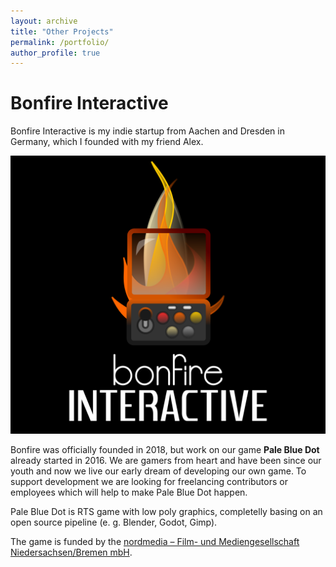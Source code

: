 ```yaml
---
layout: archive
title: "Other Projects"
permalink: /portfolio/
author_profile: true
---
```


# Bonfire Interactive

Bonfire Interactive is my indie startup from Aachen and Dresden in Germany, which I founded with my friend Alex.

![alt text](../images/logo_bonfire.png "Bonfire Logo")

Bonfire was officially founded in 2018, but work on our game **Pale Blue Dot** already started in 2016. We are gamers from heart and have been since our youth and now we live our early dream of developing our own game. To support development we are looking for freelancing contributors or employees which will help to make Pale Blue Dot happen. 

Pale Blue Dot is RTS game with low poly graphics, completelly basing on an open source pipeline (e. g. Blender, Godot, Gimp). 

The game is funded by the [nordmedia – Film- und Mediengesellschaft Niedersachsen/Bremen mbH](https://www.nordmedia.de). 


<!--
{% include base_path %}


{% for post in site.portfolio %}
  {% include archive-single.html %}
{% endfor %}

-->
